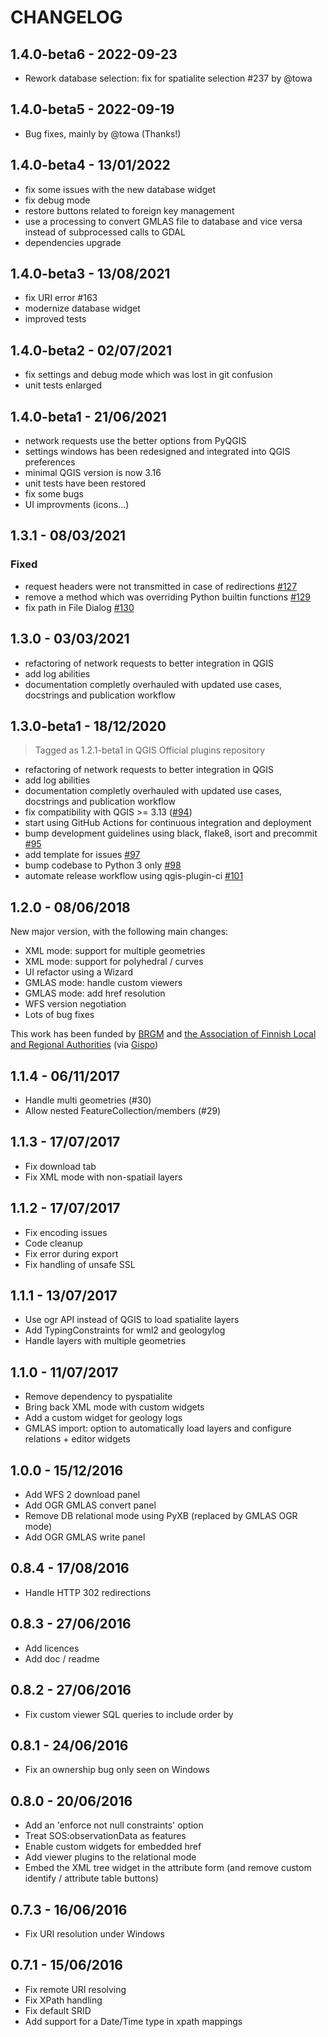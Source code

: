 # CHANGELOG

## 1.4.0-beta6 - 2022-09-23

- Rework database selection: fix for spatialite selection #237 by @towa

## 1.4.0-beta5 - 2022-09-19

- Bug fixes, mainly by @towa (Thanks!)

## 1.4.0-beta4 - 13/01/2022

- fix some issues with the new database widget
- fix debug mode
- restore buttons related to foreign key management
- use a processing to convert GMLAS file to database and vice versa instead of subprocessed calls to GDAL
- dependencies upgrade

## 1.4.0-beta3 - 13/08/2021

- fix URI error #163
- modernize database widget
- improved tests

## 1.4.0-beta2 - 02/07/2021

- fix settings and debug mode which was lost in git confusion
- unit tests enlarged

## 1.4.0-beta1 - 21/06/2021

- network requests use the better options from PyQGIS
- settings windows has been redesigned and integrated into QGIS preferences
- minimal QGIS version is now 3.16
- unit tests have been restored
- fix some bugs
- UI improvments (icons...)

## 1.3.1 - 08/03/2021

### Fixed

- request headers were not transmitted in case of redirections [#127](https://github.com/BRGM/gml_application_schema_toolbox/issues/127)
- remove a method which was overriding Python builtin functions [#129](https://github.com/BRGM/gml_application_schema_toolbox/issues/129)
- fix path in File Dialog [#130](https://github.com/BRGM/gml_application_schema_toolbox/issues/130)

## 1.3.0 - 03/03/2021

- refactoring of network requests to better integration in QGIS
- add log abilities
- documentation completly overhauled with updated use cases, docstrings and publication workflow

## 1.3.0-beta1 - 18/12/2020

> Tagged as 1.2.1-beta1 in QGIS Official plugins repository

- refactoring of network requests to better integration in QGIS
- add log abilities
- documentation completly overhauled with updated use cases, docstrings and publication workflow
- fix compatibility with QGIS >= 3.13 ([#94](https://github.com/BRGM/gml_application_schema_toolbox/issues/94))
- start using GitHub Actions for continuous integration and deployment
- bump development guidelines using black, flake8, isort and precommit [#95](https://github.com/BRGM/gml_application_schema_toolbox/pull/95)
- add template for issues [#97](https://github.com/BRGM/gml_application_schema_toolbox/pull/97)
- bump codebase to Python 3 only [#98](https://github.com/BRGM/gml_application_schema_toolbox/pull/98)
- automate release workflow using qgis-plugin-ci [#101](https://github.com/BRGM/gml_application_schema_toolbox/pull/101)

## 1.2.0 - 08/06/2018

New major version, with the following main changes:

- XML mode: support for multiple geometries
- XML mode: support for polyhedral / curves
- UI refactor using a Wizard
- GMLAS mode: handle custom viewers
- GMLAS mode: add href resolution
- WFS version negotiation
- Lots of bug fixes

This work has been funded by [BRGM](http://www.brgm.fr) and [the Association of Finnish Local and Regional Authorities](https://www.localfinland.fi/) (via [Gispo](http://www.gispo.fi/))

## 1.1.4 - 06/11/2017

- Handle multi geometries (#30)
- Allow nested FeatureCollection/members (#29)

## 1.1.3 - 17/07/2017

- Fix download tab
- Fix XML mode with non-spatiail layers

## 1.1.2 - 17/07/2017

- Fix encoding issues
- Code cleanup
- Fix error during export
- Fix handling of unsafe SSL

## 1.1.1 - 13/07/2017

- Use ogr API instead of QGIS to load spatialite layers
- Add TypingConstraints for wml2 and geologylog
- Handle layers with multiple geometries

## 1.1.0 - 11/07/2017

- Remove dependency to pyspatialite
- Bring back XML mode with custom widgets
- Add a custom widget for geology logs
- GMLAS import: option to automatically load layers and configure relations + editor widgets

## 1.0.0 - 15/12/2016

- Add WFS 2 download panel
- Add OGR GMLAS convert panel
- Remove DB relational mode using PyXB (replaced by GMLAS OGR mode)
- Add OGR GMLAS write panel

## 0.8.4 - 17/08/2016

- Handle HTTP 302 redirections

## 0.8.3 - 27/06/2016

- Add licences
- Add doc / readme

## 0.8.2 - 27/06/2016

- Fix custom viewer SQL queries to include order by

## 0.8.1 - 24/06/2016

- Fix an ownership bug only seen on Windows

## 0.8.0 - 20/06/2016

- Add an 'enforce not null constraints' option
- Treat SOS:observationData as features
- Enable custom widgets for embedded href
- Add viewer plugins to the relational mode
- Embed the XML tree widget in the attribute form (and remove custom identify / attribute table buttons)

## 0.7.3 - 16/06/2016

- Fix URI resolution under Windows

## 0.7.1 - 15/06/2016

- Fix remote URI resolving
- Fix XPath handling
- Fix default SRID
- Add support for a Date/Time type in xpath mappings
